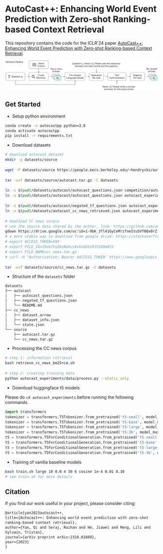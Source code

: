 
# AutoCast++: Enhancing World Event Prediction with Zero-shot Ranking-based Context Retrieval
This repository contains the code for the ICLR'24 paper [AutoCast++: Enhancing World Event Prediction with Zero-shot Ranking-based Context Retrieval](https://arxiv.org/abs/2310.01880).

![model](assets/autocastpp.png)

## Get Started
* Setup python environment
```bash
conda create -n autocastpp python=3.8
conda activate autocastpp
pip install -r requirements.txt
```
* Download datasets
```bash
# download autocast dataset
mkdir -p datasets/source

wget -P datasets/source https://people.eecs.berkeley.edu/~hendrycks/autocast.tar.gz 

tar -xvf datasets/source/autocast.tar.gz -C datasets

ln -s $(pwd)/datasets/autocast/autocast_questions.json competition/autocast_questions.json
ln -s $(pwd)/datasets/autocast/autocast_questions.json autocast_experiments/data/autocast_questions.json

ln -s $(pwd)/datasets/autocast/negated_tf_questions.json autocast_experiments/data/negated_tf_questions.json
ln -s $(pwd)/datasets/autocast_cc_news_retrieved.json autocast_experiments/data/autocast_cc_news_retrieved.json

# download CC news corpus
# use the source data shared by the author, link: https://github.com/andyzoujm/autocast/issues/2
gdown https://drive.google.com/uc?id=1-9bK_3fl41GyCeMrzfneItu5VT0Qx0rZ -O datasets/source/cc_news.tar.gz
# a more stable way to download from google drive: https://stackoverflow.com/a/67550427/8683446
# export ACCESS_TOKEN=XXX
# export FILE_ID=19xbJYuIbzNuKus8vkvQ2GzRJ52U9mAY2
# export FILE_NAME=cc_news.tar.gz
# curl -H "Authorization: Bearer $ACCESS_TOKEN" https://www.googleapis.com/drive/v3/files/$FILE_ID?alt=media -o $FILE_NAME 

tar -xvf datasets/source/cc_news.tar.gz -C datasets
```
* Structure of the `datasets` folder
```
datasets
├── autocast
│   ├── autocast_questions.json
│   ├── negated_tf_questions.json
│   └── README.md
├── cc_news
│   ├── dataset.arrow
│   ├── dataset_info.json
│   └── state.json
└── source
    ├── autocast.tar.gz
    └── cc_news.tar.gz
```

* Processing the CC news corpus
```bash
# step 1: information retrieval
bash retrieve_cc_news_bm25+ce.sh

# step 2: creating training data
python autocast_experiments/data/process.py --static_only
```

* Download huggingface t5 models

Please do `cd autocast_experiments` before running the following commands.
```python
import transformers
tokenizer = transformers.T5Tokenizer.from_pretrained('t5-small', model_max_length=1e6, cache_dir='huggingface_cache')
tokenizer = transformers.T5Tokenizer.from_pretrained('t5-base', model_max_length=1e6, cache_dir='huggingface_cache')
tokenizer = transformers.T5Tokenizer.from_pretrained('t5-large', model_max_length=1e6, cache_dir='huggingface_cache')
tokenizer = transformers.T5Tokenizer.from_pretrained('t5-3b', model_max_length=1e6, cache_dir='huggingface_cache')
t5 = transformers.T5ForConditionalGeneration.from_pretrained('t5-small', cache_dir='huggingface_cache')
t5 = transformers.T5ForConditionalGeneration.from_pretrained('t5-base', cache_dir='huggingface_cache')
t5 = transformers.T5ForConditionalGeneration.from_pretrained('t5-large', cache_dir='huggingface_cache')
t5 = transformers.T5ForConditionalGeneration.from_pretrained('t5-3b', cache_dir='huggingface_cache')
```

* Training of vanilla baseline models
```bash
bash train.sh large 10 0.0 4 30 6 cosine 1e-4 0.01 0.10
# see train.sh for more details
```

## Citation

If you find our work useful in your project, please consider citing:

    @article{yan2023autocast++,
    title={Autocast++: Enhancing world event prediction with zero-shot ranking-based context retrieval},
    author={Yan, Qi and Seraj, Raihan and He, Jiawei and Meng, Lili and Sylvain, Tristan},
    journal={arXiv preprint arXiv:2310.01880},
    year={2023}
    }
